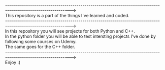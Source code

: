 --------------------------------------------------------------------------------------------------------------->  
This repository is a part of the things I've learned and coded.  
--------------------------------------------------------------------------------------------------------------->  
In this repository you will see projects for both Python and C++.  
In the python folder you will be able to test intersting projects I've done by following some courses on Udemy.  
The same goes for the C++ folder.  
--------------------------------------------------------------------------------------------------------------->   
Enjoy :) 

